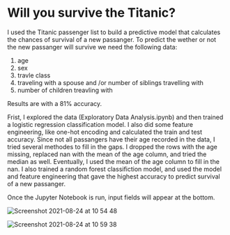 # Will you survive the Titanic?

I used the Titanic passenger list to build a predictive model that calculates the chances of survival of a new passanger. To predict the wether or not the new passanger will survive we need the following data:
1. age
2. sex
3. travle class
4. traveling with a spouse and /or number of siblings travelling with
5. number of children treavling with

Results are with a 81% accuracy. 

Frist, I explored the data (Exploratory Data Analysis.ipynb) and then trained a logistic regression classification model. I also did some feature engineering, like one-hot encoding and calculated the train and test accuracy. Since not all passangers have their age recorded in the data, I tried several methodes to fill in the gaps. I dropped the rows with the age missing, replaced nan with the mean of the age column, and tried the median as well. Eventually, I used the mean of the age column to fill in the nan. I also trained a random forest classifiction model, and used the model and feature engineering that gave the highest accuracy to predict survival of a new passanger.

Once the Jupyter Notebook is run, input fields will appear at the bottom.

![Screenshot 2021-08-24 at 10 54 48](https://user-images.githubusercontent.com/80095773/130588655-0b65e0d7-fee2-47eb-8f5e-65ec62c2ba0d.png)

![Screenshot 2021-08-24 at 10 59 38](https://user-images.githubusercontent.com/80095773/130588660-1c7c7218-76ad-451d-815f-46018b61cd1b.png)

